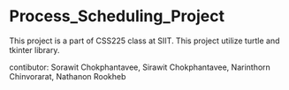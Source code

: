 # Process_Scheduling_Project

This project is a part of CSS225 class at SIIT.
This project utilize turtle and tkinter library.

contibutor:
Sorawit Chokphantavee,
Sirawit Chokphantavee,
Narinthorn Chinvorarat,
Nathanon Rookheb
